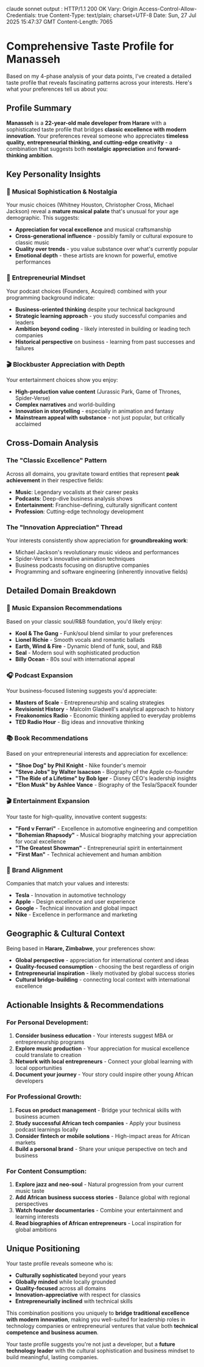 claude sonnet output : HTTP/1.1 200 OK
Vary: Origin
Access-Control-Allow-Credentials: true
Content-Type: text/plain; charset=UTF-8
Date: Sun, 27 Jul 2025 15:47:37 GMT
Content-Length: 7065

# Comprehensive Taste Profile for Manasseh

Based on my 4-phase analysis of your data points, I've created a detailed taste profile that reveals fascinating patterns across your interests. Here's what your preferences tell us about you:

## Profile Summary

**Manasseh** is a **22-year-old male developer from Harare** with a sophisticated taste profile that bridges **classic excellence with modern innovation**. Your preferences reveal someone who appreciates **timeless quality, entrepreneurial thinking, and cutting-edge creativity** - a combination that suggests both **nostalgic appreciation** and **forward-thinking ambition**.

## Key Personality Insights

### 🎵 **Musical Sophistication & Nostalgia**

Your music choices (Whitney Houston, Christopher Cross, Michael Jackson) reveal a **mature musical palate** that's unusual for your age demographic. This suggests:

- **Appreciation for vocal excellence** and musical craftsmanship
- **Cross-generational influence** - possibly family or cultural exposure to classic music
- **Quality over trends** - you value substance over what's currently popular
- **Emotional depth** - these artists are known for powerful, emotive performances

### 🚀 **Entrepreneurial Mindset**

Your podcast choices (Founders, Acquired) combined with your programming background indicate:

- **Business-oriented thinking** despite your technical background
- **Strategic learning approach** - you study successful companies and leaders
- **Ambition beyond coding** - likely interested in building or leading tech companies
- **Historical perspective** on business - learning from past successes and failures

### 🎬 **Blockbuster Appreciation with Depth**

Your entertainment choices show you enjoy:

- **High-production value content** (Jurassic Park, Game of Thrones, Spider-Verse)
- **Complex narratives** and world-building
- **Innovation in storytelling** - especially in animation and fantasy
- **Mainstream appeal with substance** - not just popular, but critically acclaimed

## Cross-Domain Analysis

### **The "Classic Excellence" Pattern**

Across all domains, you gravitate toward entities that represent **peak achievement** in their respective fields:

- **Music**: Legendary vocalists at their career peaks
- **Podcasts**: Deep-dive business analysis shows
- **Entertainment**: Franchise-defining, culturally significant content
- **Profession**: Cutting-edge technology development

### **The "Innovation Appreciation" Thread**

Your interests consistently show appreciation for **groundbreaking work**:

- Michael Jackson's revolutionary music videos and performances
- Spider-Verse's innovative animation techniques
- Business podcasts focusing on disruptive companies
- Programming and software engineering (inherently innovative fields)

## Detailed Domain Breakdown

### 🎵 **Music Expansion Recommendations**

Based on your classic soul/R&B foundation, you'd likely enjoy:

- **Kool & The Gang** - Funk/soul blend similar to your preferences
- **Lionel Richie** - Smooth vocals and romantic ballads
- **Earth, Wind & Fire** - Dynamic blend of funk, soul, and R&B
- **Seal** - Modern soul with sophisticated production
- **Billy Ocean** - 80s soul with international appeal

### 🎧 **Podcast Expansion**

Your business-focused listening suggests you'd appreciate:

- **Masters of Scale** - Entrepreneurship and scaling strategies
- **Revisionist History** - Malcolm Gladwell's analytical approach to history
- **Freakonomics Radio** - Economic thinking applied to everyday problems
- **TED Radio Hour** - Big ideas and innovative thinking

### 📚 **Book Recommendations**

Based on your entrepreneurial interests and appreciation for excellence:

- **"Shoe Dog" by Phil Knight** - Nike founder's memoir
- **"Steve Jobs" by Walter Isaacson** - Biography of the Apple co-founder
- **"The Ride of a Lifetime" by Bob Iger** - Disney CEO's leadership insights
- **"Elon Musk" by Ashlee Vance** - Biography of the Tesla/SpaceX founder

### 🎬 **Entertainment Expansion**

Your taste for high-quality, innovative content suggests:

- **"Ford v Ferrari"** - Excellence in automotive engineering and competition
- **"Bohemian Rhapsody"** - Musical biography matching your appreciation for vocal excellence
- **"The Greatest Showman"** - Entrepreneurial spirit in entertainment
- **"First Man"** - Technical achievement and human ambition

### 🏢 **Brand Alignment**

Companies that match your values and interests:

- **Tesla** - Innovation in automotive technology
- **Apple** - Design excellence and user experience
- **Google** - Technical innovation and global impact
- **Nike** - Excellence in performance and marketing

## Geographic & Cultural Context

Being based in **Harare, Zimbabwe**, your preferences show:

- **Global perspective** - appreciation for international content and ideas
- **Quality-focused consumption** - choosing the best regardless of origin
- **Entrepreneurial inspiration** - likely motivated by global success stories
- **Cultural bridge-building** - connecting local context with international excellence

## Actionable Insights & Recommendations

### **For Personal Development:**

1. **Consider business education** - Your interests suggest MBA or entrepreneurship programs
2. **Explore music production** - Your appreciation for musical excellence could translate to creation
3. **Network with local entrepreneurs** - Connect your global learning with local opportunities
4. **Document your journey** - Your story could inspire other young African developers

### **For Professional Growth:**

1. **Focus on product management** - Bridge your technical skills with business acumen
2. **Study successful African tech companies** - Apply your business podcast learnings locally
3. **Consider fintech or mobile solutions** - High-impact areas for African markets
4. **Build a personal brand** - Share your unique perspective on tech and business

### **For Content Consumption:**

1. **Explore jazz and neo-soul** - Natural progression from your current music taste
2. **Add African business success stories** - Balance global with regional perspectives
3. **Watch founder documentaries** - Combine your entertainment and learning interests
4. **Read biographies of African entrepreneurs** - Local inspiration for global ambitions

## Unique Positioning

Your taste profile reveals someone who is:

- **Culturally sophisticated** beyond your years
- **Globally minded** while locally grounded
- **Quality-focused** across all domains
- **Innovation-appreciative** with respect for classics
- **Entrepreneurially inclined** with technical skills

This combination positions you uniquely to **bridge traditional excellence with modern innovation**, making you well-suited for leadership roles in technology companies or entrepreneurial ventures that value both **technical competence and business acumen**.

Your taste profile suggests you're not just a developer, but a **future technology leader** with the cultural sophistication and business mindset to build meaningful, lasting companies.
